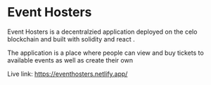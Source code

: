 # Event Hosters

Event Hosters is a decentralzied application deployed on the celo blockchain and built with solidity and react .

The application is a place where people can view and buy tickets to available events as well as create their own

Live link: https://eventhosters.netlify.app/
